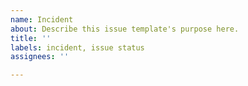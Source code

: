 ```yaml
---
name: Incident
about: Describe this issue template's purpose here.
title: ''
labels: incident, issue status
assignees: ''

---
```



